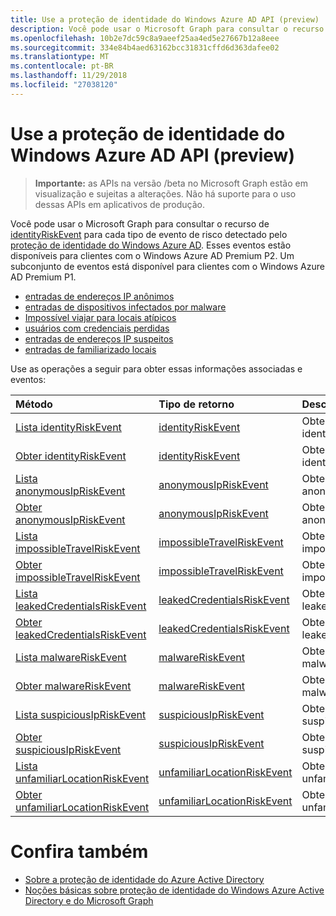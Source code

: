 ```yaml
---
title: Use a proteção de identidade do Windows Azure AD API (preview)
description: Você pode usar o Microsoft Graph para consultar o recurso de identityRiskEvent para cada tipo de evento de risco detectado pelo proteção de identidade do Windows Azure AD. Esses eventos estão disponíveis para clientes com o Windows Azure AD Premium P2. Um subconjunto de eventos está disponível para clientes com o Windows Azure AD Premium P1.
ms.openlocfilehash: 10b2e7dc59c8a9aeef25aa4ed5e27667b12a8eee
ms.sourcegitcommit: 334e84b4aed63162bcc31831cffd6d363dafee02
ms.translationtype: MT
ms.contentlocale: pt-BR
ms.lasthandoff: 11/29/2018
ms.locfileid: "27038120"
---
```

# <a name="use-the-azure-ad-identity-protection-api-preview"></a>Use a proteção de identidade do Windows Azure AD API (preview)

> **Importante:** as APIs na versão /beta no Microsoft Graph estão em visualização e sujeitas a alterações. Não há suporte para o uso dessas APIs em aplicativos de produção.

Você pode usar o Microsoft Graph para consultar o recurso de [identityRiskEvent](identityriskevent.md) para cada tipo de evento de risco detectado pelo [proteção de identidade do Windows Azure AD](https://docs.microsoft.com/en-us/azure/active-directory/active-directory-identityprotection). Esses eventos estão disponíveis para clientes com o Windows Azure AD Premium P2. Um subconjunto de eventos está disponível para clientes com o Windows Azure AD Premium P1.

* [entradas de endereços IP anônimos](anonymousipriskevent.md)
* [entradas de dispositivos infectados por malware](malwareriskevent.md)
* [Impossível viajar para locais atípicos](impossibletravelriskevent.md)
* [usuários com credenciais perdidas](leakedcredentialsriskevent.md)
* [entradas de endereços IP suspeitos](suspiciousipriskevent.md)
* [entradas de familiarizado locais](unfamiliarlocationriskevent.md)

Use as operações a seguir para obter essas informações associadas e eventos:

| Método           | Tipo de retorno    |Descrição|
|:---------------|:--------|:----------|
|[Lista identityRiskEvent](../api/identityriskevent-get.md) |[identityRiskEvent](identityriskevent.md)| Obter a coleção de identityRiskEvent. |
|[Obter identityRiskEvent](../api/identityriskevent-get.md) |[identityRiskEvent](identityriskevent.md)| Obtenha o objeto identityRiskEvent. |
|[Lista anonymousIpRiskEvent](../api/anonymousipriskevent-get.md) |[anonymousIpRiskEvent](anonymousipriskevent.md)| Obter a coleção de anonymousIpRiskEvent. |
|[Obter anonymousIpRiskEvent](../api/anonymousipriskevent-get.md) |[anonymousIpRiskEvent](anonymousipriskevent.md)| Obtenha o objeto anonymousIpRiskEvent. |
|[Lista impossibleTravelRiskEvent](../api/impossibletravelriskevent-get.md) |[impossibleTravelRiskEvent](impossibletravelriskevent.md)| Obter a coleção de impossibleTravelRiskEvent. |
|[Obter impossibleTravelRiskEvent](../api/impossibletravelriskevent-get.md) |[impossibleTravelRiskEvent](impossibletravelriskevent.md)| Obtenha o objeto impossibleTravelRiskEvent. |
|[Lista leakedCredentialsRiskEvent](../api/leakedcredentialsriskevent-get.md) |[leakedCredentialsRiskEvent](leakedcredentialsriskevent.md)| Obter a coleção de leakedCredentialsRiskEvent. |
|[Obter leakedCredentialsRiskEvent](../api/leakedcredentialsriskevent-get.md) |[leakedCredentialsRiskEvent](leakedcredentialsriskevent.md)| Obtenha o objeto leakedCredentialsRiskEvent. |
|[Lista malwareRiskEvent](../api/malwareriskevent-get.md) |[malwareRiskEvent](malwareriskevent.md)| Obter a coleção de malwareRiskEvent. |
|[Obter malwareRiskEvent](../api/malwareriskevent-get.md) |[malwareRiskEvent](malwareriskevent.md)| Obtenha o objeto malwareRiskEvent. |
|[Lista suspiciousIpRiskEvent](../api/suspiciousipriskevent-get.md) |[suspiciousIpRiskEvent](suspiciousipriskevent.md)| Obter a coleção de suspiciousIpRiskEvent. |
|[Obter suspiciousIpRiskEvent](../api/suspiciousipriskevent-get.md) |[suspiciousIpRiskEvent](suspiciousipriskevent.md)| Obtenha o objeto suspiciousIpRiskEvent. |
|[Lista unfamiliarLocationRiskEvent](../api/unfamiliarlocationriskevent-get.md) |[unfamiliarLocationRiskEvent](unfamiliarlocationriskevent.md)| Obter a coleção de unfamiliarLocationRiskEvent. |
|[Obter unfamiliarLocationRiskEvent](../api/unfamiliarlocationriskevent-get.md) |[unfamiliarLocationRiskEvent](unfamiliarlocationriskevent.md)| Obtenha o objeto unfamiliarLocationRiskEvent. |

# <a name="see-also"></a>Confira também

* [Sobre a proteção de identidade do Azure Active Directory](https://docs.microsoft.com/en-us/azure/active-directory/active-directory-identityprotection)
* [Noções básicas sobre proteção de identidade do Windows Azure Active Directory e do Microsoft Graph](https://docs.microsoft.com/en-us/azure/active-directory/active-directory-identityprotection-graph-getting-started)
